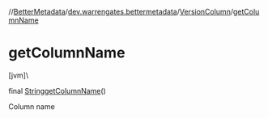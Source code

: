 //[BetterMetadata](../../../index.md)/[dev.warrengates.bettermetadata](../index.md)/[VersionColumn](index.md)/[getColumnName](get-column-name.md)

# getColumnName

[jvm]\

final [String](https://docs.oracle.com/javase/8/docs/api/java/lang/String.html)[getColumnName](get-column-name.md)()

Column name
